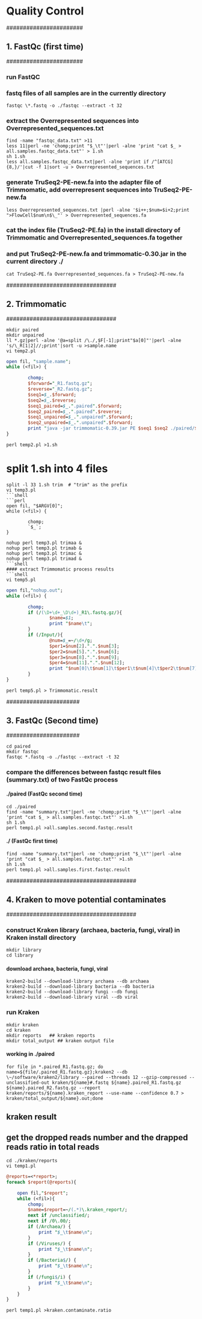 Quality Control 
===============  
#######################
## 1. FastQc (first time)    
#######################
### run FastQC
### fastq files of all samples are in the currently directory  
```shell
fastqc \*.fastq -o ./fastqc --extract -t 32  
```
### extract the Overrepresented sequences into Overrepresented_sequences.txt   
```shell
find -name "fastqc_data.txt" >11  
less 11|perl -ne 'chomp;print "$_\t"'|perl -alne 'print "cat $_ > all.samples.fastqc_data.txt"' > 1.sh  
sh 1.sh  
less all.samples.fastqc_data.txt|perl -alne 'print if /^[ATCG]{8,}/'|cut -f 1|sort -u > Overrepresented_sequences.txt  
```
### generate TruSeq2-PE-new.fa into the adapter file of Trimmomatic, add overrepresent sequences into TruSeq2-PE-new.fa  
```shell
less Overrepresented_sequences.txt |perl -alne '$i++;$num=$i+2;print ">FlowCell$num\n$\_"' > Overrepresented_sequences.fa  
```
### cat the index file (TruSeq2-PE.fa) in the install directory of Trimmomatic and Overrepresented_sequences.fa together
### and put TruSeq2-PE-new.fa and trimmomatic-0.30.jar in the current directory ./
```shell
cat TruSeq2-PE.fa Overrepresented_sequences.fa > TruSeq2-PE-new.fa  
```

#################################  
## 2. Trimmomatic  
#################################  
```shell
mkdir paired  
mkdir unpaired  
ll *.gz|perl -alne '@a=split /\./,$F[-1];print"$a[0]"'|perl -alne 's/\_R[1|2]//;print'|sort -u >sample.name  
vi temp2.pl
```
```perl
open fil, "sample.name";  
while (<fil>) {  

        chomp;  
        $forward="_R1.fastq.gz";  
        $reverse="_R2.fastq.gz";  
        $seq1=$_.$forward;  
        $seq2=$_.$reverse;  
        $seq1_paired=$_.".paired".$forward;  
        $seq2_paired=$_.".paired".$reverse;  
        $seq1_unpaired=$_.".unpaired".$forward;  
        $seq2_unpaired=$_.".unpaired".$forward;  
        print "java -jar trimmomatic-0.39.jar PE $seq1 $seq2 ./paired/$seq1_paired ./unpaired/$seq1_unpaired ./paired/$seq2_paired ./unpaired/$seq2_unpaired ILLUMINACLIP:TruSeq2-PE-new.fa:2:30:10 LEADING:4 TRAILING:3 SLIDINGWINDOW:4:20 MINLEN:40 -threads 32\n";  
} 
```
```shell
perl temp2.pl >1.sh
```
# split 1.sh into 4 files  
```shell
split -l 33 1.sh trim  # "trim" as the prefix  
vi temp3.pl
```shell
```perl
open fil, "$ARGV[0]";  
while (<fil>) {  

        chomp;  
        `$_`;  
}  
```
```shell
nohup perl temp3.pl trimaa &  
nohup perl temp3.pl trimab &  
nohup perl temp3.pl trimac &  
nohup perl temp3.pl trimad &  
```shell
#### extract Trimmomatic process results  
```shell
vi temp5.pl  
```
```perl
open fil,"nohup.out";  
while (<fil>) {  

        chomp;  
        if (/(\D+\d+_\D\d+)_R1\.fastq.gz/){  
                $name=$1;  
                print "$name\t";  
        }  
        if (/Input/){  
                @num=$_=~/\d+/g;  
                $per1=$num[2].".".$num[3];  
                $per2=$num[5].".".$num[6];  
                $per3=$num[8].".".$num[9];  
                $per4=$num[11].".".$num[12];  
                print "$num[0]\t$num[1]\t$per1\t$num[4]\t$per2\t$num[7]\t$per3\t$num[10]\t$per4\n";  
        }  
}  
```
```shell
perl temp5.pl > Trimmomatic.result  
```

######################  
## 3. FastQc (Second time)  
######################  
```shell
cd paired
mkdir fastqc  
fastqc *.fastq -o ./fastqc --extract -t 32  
```
  
### compare the differences between fastqc result files (summary.txt) of two FastQc process  
#### ./paired (FastQc second time)
```shell
cd ./paired
find -name "summary.txt"|perl -ne 'chomp;print "$_\t"'|perl -alne 'print "cat $_ > all.samples.fastqc.txt"' >1.sh  
sh 1.sh  
perl temp1.pl >all.samples.second.fastqc.result  
```
#### ./ (FastQc first time)
```shell
find -name "summary.txt"|perl -ne 'chomp;print "$_\t"'|perl -alne 'print "cat $_ > all.samples.fastqc.txt"' >1.sh  
sh 1.sh  
perl temp1.pl >all.samples.first.fastqc.result  
```  
#######################################  
## 4. Kraken to move potential contaminates
#######################################  

### construct Kraken library (archaea, bacteria, fungi, viral)  in Kraken install directory 
```shell
mkdir library  
cd library
```
#### download archaea, bacteria, fungi, viral  
```shell
kraken2-build --download-library archaea --db archaea  
kraken2-build --download-library bacteria --db bacteria  
kraken2-build --download-library fungi --db fungi  
kraken2-build --download-library viral --db viral  
```
### run Kraken
```shell
mkdir kraken  
cd kraken  
mkdir reports   ## kraken reports  
mkdir total_output ## kraken output file  
```
#### working in ./paired  
```shell
for file in *.paired_R1.fastq.gz; do name=${file/.paired_R1.fastq.gz};kraken2 --db \~/software/kraken2/library --paired --threads 12 --gzip-compressed --unclassified-out kraken/${name}#.fastq ${name}.paired_R1.fastq.gz ${name}.paired_R2.fastq.gz --report kraken/reports/${name}.kraken_report --use-name --confidence 0.7 > kraken/total_output/${name}.out;done  
```  
## kraken result  
## get the dropped reads number and the drapped reads ratio in total reads  
```shell
cd ./kraken/reports  
vi temp1.pl
```
```perl
@reports=<*report>;  
foreach $report(@reports){  

	open fil,"$report";  
	while (<fil>){  
		chomp;  
		$name=$report=~/(.*)\.kraken_report/;  
		next if /unclassified/;  
		next if /0\.00/;  
		if (/Archaea/) {  
			print "$_\t$name\n";  
		}  
		if (/Viruses/) {  
			print "$_\t$name\n";  
		}  
		if (/Bacteria$/) {  
			print "$_\t$name\n";  
		}  
		if (/fungi$/i) {  
			print "$_\t$name\n";  
		}  
	}  
}  
```
```shell
perl temp1.pl >kraken.contaminate.ratio  
```
